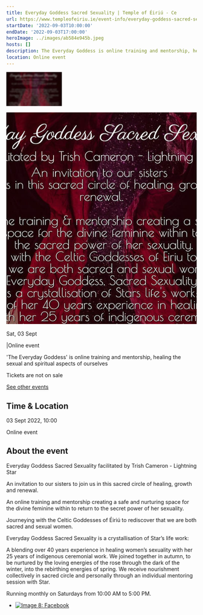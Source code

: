 ```yaml
---
title: Everyday Goddess Sacred Sexuality | Temple of Éiriú - Ce
url: https://www.templeofeiriu.ie/event-info/everyday-goddess-sacred-sexuality
startDate: '2022-09-03T10:00:00'
endDate: '2022-09-03T17:00:00'
heroImage: ../images/ab584e945b.jpeg
hosts: []
description: The Everyday Goddess is online training and mentorship, healing the sexual and spiritual aspects of ourselves
location: Online event
---
```


![Image 6: Everyday Goddess Sacred Sexuality](../images/a091e124d4.jpeg)

![Image 7: Everyday Goddess Sacred Sexuality](../images/ab584e945b.jpeg)

Sat, 03 Sept

|Online event

'The Everyday Goddess' is online training and mentorship, healing the sexual and spiritual aspects of ourselves

Tickets are not on sale

[See other events](https://www.templeofeiriu.ie/)

Time & Location
---------------

03 Sept 2022, 10:00

Online event

About the event
---------------

Everyday Goddess Sacred Sexuality facilitated by Trish Cameron - Lightning Star

An invitation to our sisters to join us in this sacred circle of healing, growth and renewal.

An online training and mentorship creating a safe and nurturing space for the divine feminine within to return to the secret power of her sexuality.

Journeying with the Celtic Goddesses of Éiriú to rediscover that we are both sacred and sexual women.

Everyday Goddess Sacred Sexuality is a crystallisation of Star’s life work:

A blending over 40 years experience in healing women’s sexuality with her 25 years of indigenous ceremonial work. We joined together in autumn, to be nurtured by the loving energies of the rose through the dark of the winter, into the rebirthing energies of spring. We receive nourishment collectively in sacred circle and personally through an individual mentoring session with Star.

Running monthly on Saturdays from 10:00 AM to 5:00 PM.



*   [![Image 8: Facebook](https://www.templeofeiriu.ie/event-info/everyday-goddess-sacred-sexuality)](https://www.facebook.com/templeofeiriu)


